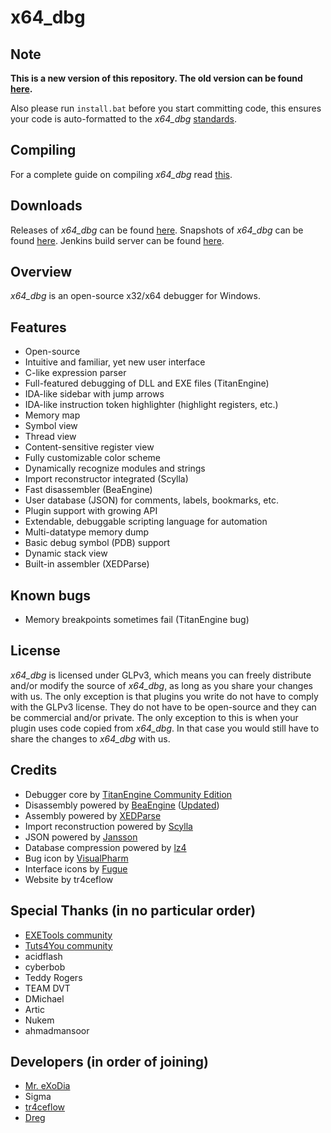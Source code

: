 # x64_dbg

## Note
**This is a new version of this repository. The old version can be found [here](https://bitbucket.org/mrexodia/x64_dbg_old).**

Also please run `install.bat` before you start committing code, this ensures your code is auto-formatted to the *x64_dbg* [standards](https://bitbucket.org/mrexodia/x64_dbg/wiki/x64_dbg_coding_guidelines).

## Compiling
For a complete guide on compiling *x64_dbg* read [this](https://bitbucket.org/mrexodia/x64_dbg/wiki/Compiling%20the%20whole%20project).

## Downloads
Releases of *x64_dbg* can be found [here](http://download.x64dbg.com).
Snapshots of *x64_dbg* can be found [here](http://snapshots.x64dbg.com).
Jenkins build server can be found [here](http://jenkins.x64dbg.com).

## Overview
*x64_dbg* is an open-source x32/x64 debugger for Windows.

## Features
- Open-source
- Intuitive and familiar, yet new user interface
- C-like expression parser
- Full-featured debugging of DLL and EXE files (TitanEngine)
- IDA-like sidebar with jump arrows
- IDA-like instruction token highlighter (highlight registers, etc.)
- Memory map
- Symbol view
- Thread view
- Content-sensitive register view
- Fully customizable color scheme
- Dynamically recognize modules and strings
- Import reconstructor integrated (Scylla)
- Fast disassembler (BeaEngine)
- User database (JSON) for comments, labels, bookmarks, etc.
- Plugin support with growing API
- Extendable, debuggable scripting language for automation
- Multi-datatype memory dump
- Basic debug symbol (PDB) support
- Dynamic stack view
- Built-in assembler (XEDParse)

## Known bugs
- Memory breakpoints sometimes fail (TitanEngine bug)

## License
*x64_dbg* is licensed under GLPv3, which means you can freely distribute and/or modify the source of *x64_dbg*, as long as you share your changes with us. The only exception is that plugins you write do not have to comply with the GLPv3 license. They do not have to be open-source and they can be commercial and/or private. The only exception to this is when your plugin uses code copied from *x64_dbg*. In that case you would still have to share the changes to *x64_dbg* with us.

## Credits
- Debugger core by [TitanEngine Community Edition](https://bitbucket.org/mrexodia/titanengine-update)
- Disassembly powered by [BeaEngine](http://www.beaengine.org) ([Updated](https://bitbucket.org/mrexodia/beaengine))
- Assembly powered by [XEDParse](https://bitbucket.org/mrexodia/xedparse)
- Import reconstruction powered by [Scylla](https://github.com/NtQuery/Scylla)
- JSON powered by [Jansson](http://www.digip.org/jansson)
- Database compression powered by [lz4](https://bitbucket.org/mrexodia/lz4)
- Bug icon by [VisualPharm](http://www.visualpharm.com)
- Interface icons by [Fugue](http://p.yusukekamiyamane.com)
- Website by tr4ceflow

## Special Thanks (in no particular order)
- [EXETools community](http://forum.exetools.com)
- [Tuts4You community](http://forum.tuts4you.com)
- acidflash
- cyberbob
- Teddy Rogers
- TEAM DVT
- DMichael
- Artic
- Nukem
- ahmadmansoor

## Developers (in order of joining)
- [Mr. eXoDia](http://mrexodia.cf)
- Sigma
- [tr4ceflow](http://blog.tr4ceflow.com)
- [Dreg](http://www.fr33project.org)